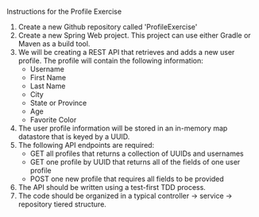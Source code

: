 Instructions for the Profile Exercise

1. Create a new Github repository called 'ProfileExercise'
2. Create a new Spring Web project.  This project can use either Gradle or Maven as a build tool.
3. We will be creating a REST API that retrieves and adds a new user profile.  The profile will contain the following information:
   * Username
   * First Name
   * Last Name
   * City
   * State or Province
   * Age
   * Favorite Color
4. The user profile information will be stored in an in-memory map datastore that is keyed by a UUID.
5. The following API endpoints are required:
   * GET all profiles that returns a collection of UUIDs and usernames
   * GET one profile by UUID that returns all of the fields of one user profile
   * POST one new profile that requires all fields to be provided
6. The API should be written using a test-first TDD process.
7. The code should be organized in a typical controller -> service -> repository tiered structure.